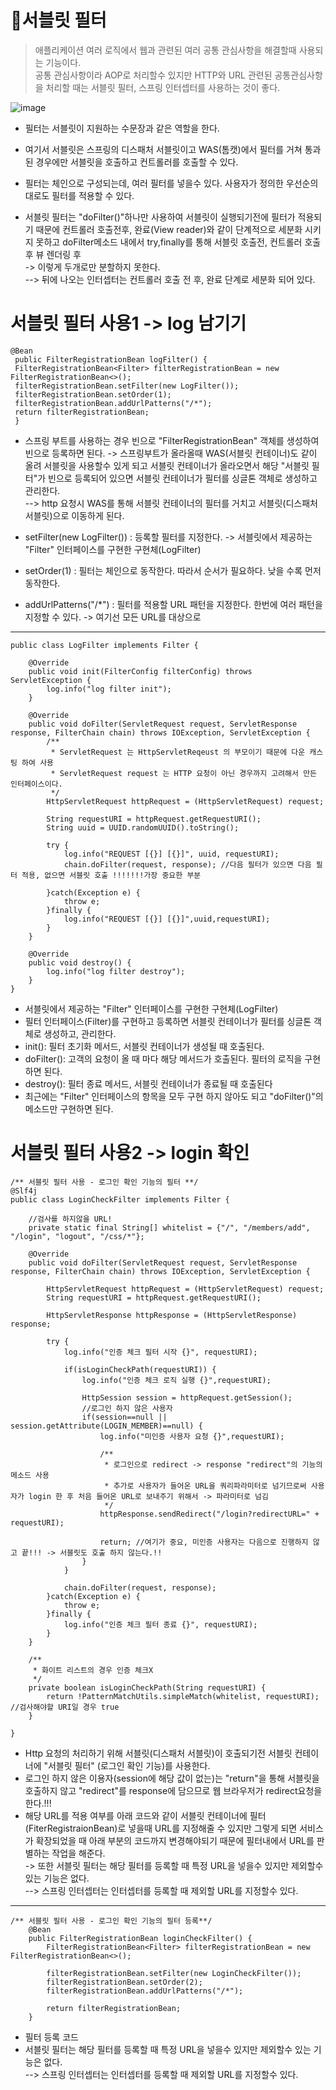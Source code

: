 📌__서블릿 필터__
==========================
> 애플리케이션 여러 로직에서 웹과 관련된 여러 공통 관심사항을 해결할때 사용되는 기능이다.    
> 공통 관심사항이라 AOP로 처리할수 있지만 HTTP와 URL 관련된 공통관심사항을 처리할 때는 서블릿 필터, 스프링 인터셉터를 사용하는 것이 좋다.      

![image](https://user-images.githubusercontent.com/96917871/158068206-03b1c55b-65c4-4b6a-9c9d-22a9d17b0755.png)      
- 필터는 서블릿이 지원하는 수문장과 같은 역할을 한다.
- 여기서 서블릿은 스프링의 디스패처 서블릿이고 WAS(톰캣)에서 필터를 거쳐 통과된 경우에만 서블릿을 호출하고 컨트롤러를 호출할 수 있다.

- 필터는 체인으로 구성되는데, 여러 필터를 넣을수 있다. 사용자가 정의한 우선순의 대로도 필터를 적용할 수 있다.
- 서블릿 필터는 "doFilter()"하나만 사용하여 서블릿이 실행되기전에 필터가 적용되기 때문에 컨트롤러 호출전후, 완료(View reader)와 같이 단계적으로 세분화 시키지 못하고 doFilter메소드 내에서 try,finally를 통해 서블릿 호출전, 컨트롤러 호출 후 뷰 렌더링 후   
-> 이렇게 두개로만 분할하지 못한다.      
--> 뒤에 나오는 인터셉터는 컨트롤러 호출 전 후, 완료 단계로 세분화 되어 있다.    

__서블릿 필터 사용1 -> log 남기기__
============================
```
@Bean
 public FilterRegistrationBean logFilter() {
 FilterRegistrationBean<Filter> filterRegistrationBean = new FilterRegistrationBean<>();
 filterRegistrationBean.setFilter(new LogFilter());
 filterRegistrationBean.setOrder(1);
 filterRegistrationBean.addUrlPatterns("/*");
 return filterRegistrationBean;
 }
```
- 스프링 부트를 사용하는 경우 빈으로 "FilterRegistrationBean" 객체를 생성하여 빈으로 등록하면 된다.
-> 스프링부트가 올라올때 WAS(서블릿 컨테이너)도 같이 올려 서블릿을 사용할수 있게 되고 서블릿 컨테이너가 올라오면서 해당 "서블릿 필터"가 빈으로 등록되어 있으면 서블릿 컨테이너가 필터를 싱글톤 객체로 생성하고 관리한다.         
--> http 요청시 WAS를 통해 서블릿 컨테이너의 필터를 거치고 서블릿(디스패처 서블릿)으로 이동하게 된다.     

- setFilter(new LogFilter()) : 등록할 필터를 지정한다. -> 서블릿에서 제공하는 "Filter" 인터페이스를 구현한 구현체(LogFilter)    
- setOrder(1) : 필터는 체인으로 동작한다. 따라서 순서가 필요하다. 낮을 수록 먼저 동작한다.
- addUrlPatterns("/*") : 필터를 적용할 URL 패턴을 지정한다. 한번에 여러 패턴을 지정할 수 있다. -> 여기선 모든 URL를 대상으로

---------------------------------------------------------
```
public class LogFilter implements Filter {

    @Override
    public void init(FilterConfig filterConfig) throws ServletException {
        log.info("log filter init");
    }

    @Override
    public void doFilter(ServletRequest request, ServletResponse response, FilterChain chain) throws IOException, ServletException {
        /**
         * ServletRequest 는 HttpServletReqeust 의 부모이기 때문에 다운 캐스팅 하여 사용
         * ServletRequest request 는 HTTP 요청이 아닌 경우까지 고려해서 만든 인터페이스이다.
         */
        HttpServletRequest httpRequest = (HttpServletRequest) request;

        String requestURI = httpRequest.getRequestURI();
        String uuid = UUID.randomUUID().toString();

        try {
            log.info("REQUEST [{}] [{}]", uuid, requestURI);
            chain.doFilter(request, response); //다음 필터가 있으면 다음 필터 적용, 없으면 서블릿 호출 !!!!!!!가장 중요한 부분

        }catch(Exception e) {
            throw e;
        }finally {
            log.info("REQUEST [{}] [{}]",uuid,requestURI);
        }
    }

    @Override
    public void destroy() {
        log.info("log filter destroy");
    }
}
```
- 서블릿에서 제공하는 "Filter" 인터페이스를 구현한 구현체(LogFilter)
- 필터 인터페이스(Filter)를 구현하고 등록하면 서블릿 컨테이너가 필터를 싱글톤 객체로 생성하고, 관리한다.
- init(): 필터 초기화 메서드, 서블릿 컨테이너가 생성될 때 호출된다.
- doFilter(): 고객의 요청이 올 때 마다 해당 메서드가 호출된다. 필터의 로직을 구현하면 된다.
- destroy(): 필터 종료 메서드, 서블릿 컨테이너가 종료될 때 호출된다
- 최근에는 "Filter" 인터페이스의 항목을 모두 구현 하지 않아도 되고 "doFilter()"의 메소드만 구현하면 된다.


__서블릿 필터 사용2 -> login 확인__
================================
```
/** 서블릿 필터 사용 - 로그인 확인 기능의 필터 **/
@Slf4j
public class LoginCheckFilter implements Filter {

    //검사를 하지않을 URL!
    private static final String[] whitelist = {"/", "/members/add", "/login", "logout", "/css/*"};

    @Override
    public void doFilter(ServletRequest request, ServletResponse response, FilterChain chain) throws IOException, ServletException {

        HttpServletRequest httpRequest = (HttpServletRequest) request;
        String requestURI = httpRequest.getRequestURI();

        HttpServletResponse httpResponse = (HttpServletResponse) response;

        try {
            log.info("인증 체크 필터 시작 {}", requestURI);

            if(isLoginCheckPath(requestURI)) {
                log.info("인증 체크 로직 실행 {}",requestURI);

                HttpSession session = httpRequest.getSession();
                //로그인 하지 않은 사용자
                if(session==null || session.getAttribute(LOGIN_MEMBER)==null) {
                    log.info("미인증 사용자 요청 {}",requestURI);

                    /**
                     * 로그인으로 redirect -> response "redirect"의 기능의 메소드 사용
                     * 추가로 사용자가 들어온 URL을 쿼리파라미터로 넘기므로써 사용자가 login 한 후 처음 들어온 URL로 보내주기 위해서 -> 파라미터로 넘김
                     */
                    httpResponse.sendRedirect("/login?redirectURL=" + requestURI);

                    return; //여기가 중요, 미인증 사용자는 다음으로 진행하지 않고 끝!!! -> 서블릿도 호출 하지 않는다.!!
                }
            }

            chain.doFilter(request, response);
        }catch(Exception e) {
            throw e;
        }finally {
            log.info("인증 체크 필터 종료 {}", requestURI);
        }
    }

    /**
     * 화이트 리스트의 경우 인증 체크X
     */
    private boolean isLoginCheckPath(String requestURI) {
        return !PatternMatchUtils.simpleMatch(whitelist, requestURI); //검사해야할 URI일 경우 true
    }

}
```
- Http 요청의 처리하기 위해 서블릿(디스패처 서블릿)이 호출되기전 서블릿 컨테이너에 "서블릿 필터" (로그인 확인 기능)를 사용한다.
- 로그인 하지 않은 이용자(session에 해당 값이 없는)는 "return"을 통해 서블릿을 호출하지 않고 "redirect"를 response에 담으므로 웹 브라우저가 redirect요청을 한다.!!!
- 해당 URL를 적용 여부를 아래 코드와 같이 서블릿 컨테이너에 필터(FiterRegistraionBean)로 넣을때 URL를 지정해줄 수 있지만 그렇게 되면 서비스가 확장되었을 때 아래 부분의 코드까지 변경해야되기 때문에 필터내에서 URL를 판별하는 작업을 해준다.    
-> 또한 서블릿 필터는 해당 필터를 등록할 때 특정 URL을 넣을수 있지만 제외할수 있는 기능은 없다.    
--> 스프링 인터셉터는 인터셉터를 등록할 때 제외할 URL를 지정할수 있다.

-------------------------------------

```
/** 서블릿 필터 사용 - 로그인 확인 기능의 필터 등록**/
    @Bean
    public FilterRegistrationBean loginCheckFilter() {
        FilterRegistrationBean<Filter> filterRegistrationBean = new FilterRegistrationBean<>();

        filterRegistrationBean.setFilter(new LoginCheckFilter());
        filterRegistrationBean.setOrder(2);
        filterRegistrationBean.addUrlPatterns("/*");

        return filterRegistrationBean;
    }
```
- 필터 등록 코드
- 서블릿 필터는 해당 필터를 등록할 때 특정 URL을 넣을수 있지만 제외할수 있는 기능은 없다.        
--> 스프링 인터셉터는 인터셉터를 등록할 때 제외할 URL를 지정할수 있다.











